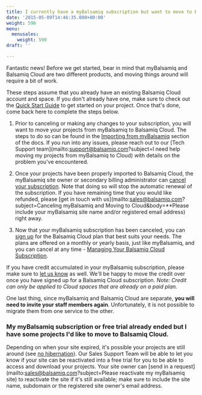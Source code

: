```yaml
---
title: I currently have a myBalsamiq subscription but want to move to Balsamiq Cloud. What should I do?
date: '2015-05-09T14:46:35.000+00:00'
weight: 590
menu:
  menusales:
    weight: 590
draft: ''

---
```


Fantastic news! Before we get started, bear in mind that myBalsamiq and Balsamiq Cloud are two different products, and moving things around will require a bit of work.

These steps assume that you already have an existing Balsamiq Cloud account and space. If you don't already have one, make sure to check out the [Quick Start Guide](https://docs.balsamiq.com/cloud/intro/#quick-start-guide) to get started on your project. Once that's done, come back here to complete the steps below.

1. Prior to canceling or making any changes to your subscription, you will want to move your projects from myBalsamiq to Balsamiq Cloud. The steps to do so can be found in the [Importing from myBalsamiq](https://docs.balsamiq.com/cloud/importing/#importing-from-mybalsamiq) section of the docs. If you run into any issues, please reach out to our [Tech Support team](mailto:support@balsamiq.com?subject=I need help moving my projects from myBalsamiq to Cloud) with details on the problem you've encountered.

2. Once your projects have been properly imported to Balsamiq Cloud, the myBalsamiq site owner or secondary billing administrator can [cancel your subscription](https://support.balsamiq.com/sales/mybsubscriptions/#stopping-your-subscription). Note that doing so will stop the automatic renewal of the subscription. If you have remaining time that you would like refunded, please [get in touch with us](mailto:sales@balsamiq.com?subject=Canceling myBalsamiq and Moving to Cloud&body=**Please include your myBalsamiq site name and/or registered email address) right away.

3. Now that your myBalsamiq subscription has been canceled, you can [sign up](http://supportcloudsales.balsamiq.com/sales/cloudsubscriptions/#signing-up-for-a-subscription) for the Balsamiq Cloud plan that best suits your needs. The plans are offered on a monthly or yearly basis, just like myBalsamiq, and you can cancel at any time - [Managing Your Balsamiq Cloud Subscription](http://supportcloudsales.balsamiq.com/sales/cloudsubscriptions/).

If you have credit accumulated in your myBalsamiq subscription, please make sure to [let us know](mailto:sales@balsamiq.com) as well. We'll be happy to move the credit over once you have signed up for a Balsamiq Cloud subscription. *Note: Credit can only be applied to Cloud spaces that are already on a paid plan.*

One last thing, since myBalsamiq and Balsamiq Cloud are separate, **you will need to invite your staff members again**. Unfortunately, it is not possible to migrate them from one service to the other.

### My myBalsamiq subscription or free trial already ended but I have some projects I'd like to move to Balsamiq Cloud.

Depending on when your site expired, it's possible your projects are still around (see [no hibernation](https://support.balsamiq.com/sales/hibernate/)). Our Sales Support Team will be able to let you know if your site can be reactivated into a free trial for you to be able to access and download your projects. Your site owner can [send in a request](mailto:sales@balsamiq.com?subject=Please reactivate my myBalsamiq site) to reactivate the site if it's still available; make sure to include the site name, subdomain or the registered site owner's email address.
